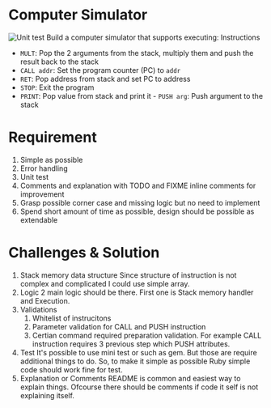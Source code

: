 # Computer Simulator
![Unit test](https://github.com/Zogoo/computer_simulator/actions/workflows/run-test.yml/badge.svg)
Build a computer simulator that supports executing:
Instructions
- `MULT`: Pop the 2 arguments from the stack, multiply them and push the result back to the stack 
- `CALL addr`: Set the program counter (PC) to `addr`
- `RET`: Pop address from stack and set PC to address
- `STOP`: Exit the program
- `PRINT`: Pop value from stack and print it - `PUSH arg`: Push argument to the stack

# Requirement
1. Simple as possible
2. Error handling
3. Unit test
4. Comments and explanation with TODO and FIXME inline comments for improvement
5. Grasp possible corner case and missing logic but no need to implement
6. Spend short amount of time as possible, design should be possible as extendable


# Challenges & Solution
1. Stack memory data structure
  Since structure of instruction is not complex and complicated I could use simple array.
2. Logic
   2 main logic should be there. First one is Stack memory handler and Execution.
3. Validations
   1. Whitelist of instrucitons
   2. Parameter validation for CALL and PUSH instruction
   3. Certian command required preparation validation. For example CALL instruction requires 3 previous step which PUSH attributes.
4. Test
   It's possible to use mini test or such as gem. But those are require additional things to do. So, to make it simple as possible Ruby simple code should work fine for test.
5. Explanation or Comments
   README is common and easiest way to explain things. Ofcourse there should be comments if code it self is not explaining itself.